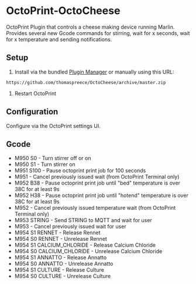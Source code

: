 # OctoPrint-OctoCheese

OctoPrint Plugin that controls a cheese making device running Marlin. Provides several new Gcode commands for stirring, wait for x seconds, wait for x temperature and sending notifications.

## Setup

1. Install via the bundled [Plugin Manager](https://github.com/foosel/OctoPrint/wiki/Plugin:-Plugin-Manager)
or manually using this URL:

```
https://github.com/thomaspreece/OctoCheese/archive/master.zip
```

1. Restart OctoPrint

## Configuration

Configure via the OctoPrint settings UI.

## Gcode

- M950 S0                   - Turn stirrer off or on
- M950 S1                   - Turn stirrer on
- M951 S100                 - Pause octoprint print job for 100 seconds
- M951                      - Cancel previously issued wait (from OctoPrint Terminal only)
- M952 B38                  - Pause octoprint print job until "bed" temperature is over 38C for at least 9s
- M952 H38                  - Pause octoprint print job until "hotend" temperature is over 38C for at least 9s
- M952                      - Cancel previously issued temperature wait (from OctoPrint Terminal only)
- M953 STRING               - Send STRING to MQTT and wait for user
- M953                      - Cancel previously issued wait for user
- M954 S1 RENNET            - Release Rennet
- M954 S0 RENNET            - Unrelease Rennet
- M954 S1 CALCIUM_CHLORIDE  - Release Calcium Chloride
- M954 S0 CALCIUM_CHLORIDE  - Unrelease Calcium Chloride
- M954 S1 ANNATTO           - Release Annatto
- M954 S0 ANNATTO           - Unrelease Annatto
- M954 S1 CULTURE           - Release Culture
- M954 S0 CULTURE           - Unrelease Culture
